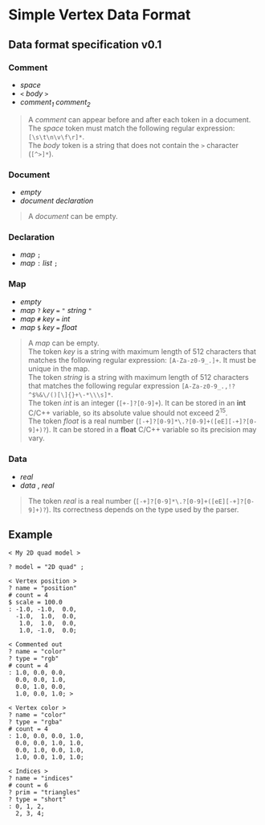 # Simple Vertex Data Format
## Data format specification v0.1

### Comment
+ _space_
+ `<` _body_ `>`
+ _comment<sub>1</sub>_ _comment<sub>2</sub>_
> A *comment* can appear before and after each token in a document.  
> The *space* token must match the following regular expression: `[\s\t\n\v\f\r]*`.  
> The *body* token is a string that does not contain the `>` character (`[^>]*`).  

### Document
+ _empty_
+ _document_ _declaration_
> A *document* can be empty.

### Declaration
+ _map_ `;`
+ _map_ `:` _list_  `;` 

### Map
+ _empty_
+ _map_ `?` _key_ `=` `"` _string_ `"`
+ _map_ `#` _key_ `=` _int_
+ _map_ `$` _key_ `=` _float_
> A *map* can be empty.  
> The token *key* is a string with maximum length of 512 characters that matches the following regular expression: `[A-Za-z0-9_.]+`. It must be unique in the map.   
> The token *string* is a string with maximum length of 512 characters that matches the following regular expression `[A-Za-z0-9_.,!?^$%&\/()[\]{}+\-*\\\s]*`.  
> The token *int* is an integer (`[+-]?[0-9]+`).
It can be stored in an **int** C/C++ variable, so its absolute value should not exceed 2<sup>15</sup>.  
> The token *float* is a real number (`[-+]?[0-9]*\.?[0-9]+([eE][-+]?[0-9]+)?`). It can be stored in a **float** C/C++ variable so its precision may vary.

### Data
+ _real_
+ _data_ , _real_
> The token *real* is a real number (`[-+]?[0-9]*\.?[0-9]+([eE][-+]?[0-9]+)?`). Its correctness depends on the type used by the parser.

## Example
```
< My 2D quad model >

? model = "2D quad" ;

< Vertex position >
? name = "position"
# count = 4
$ scale = 100.0 
: -1.0, -1.0,  0.0,
  -1.0,  1.0,  0.0, 
   1.0,  1.0,  0.0, 
   1.0, -1.0,  0.0;

< Commented out
? name = "color"
? type = "rgb"
# count = 4
: 1.0, 0.0, 0.0,
  0.0, 0.0, 1.0,
  0.0, 1.0, 0.0,
  1.0, 0.0, 1.0; >

< Vertex color >
? name = "color"
? type = "rgba"
# count = 4
: 1.0, 0.0, 0.0, 1.0,
  0.0, 0.0, 1.0, 1.0,
  0.0, 1.0, 0.0, 1.0,
  1.0, 0.0, 1.0, 1.0;

< Indices >
? name = "indices"
# count = 6
? prim = "triangles"
? type = "short"
: 0, 1, 2,
  2, 3, 4;

```